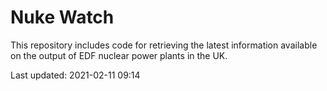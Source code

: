 # Nuke Watch

This repository includes code for retrieving the latest information available on the output of EDF nuclear power plants in the UK.

Last updated: 2021-02-11 09:14